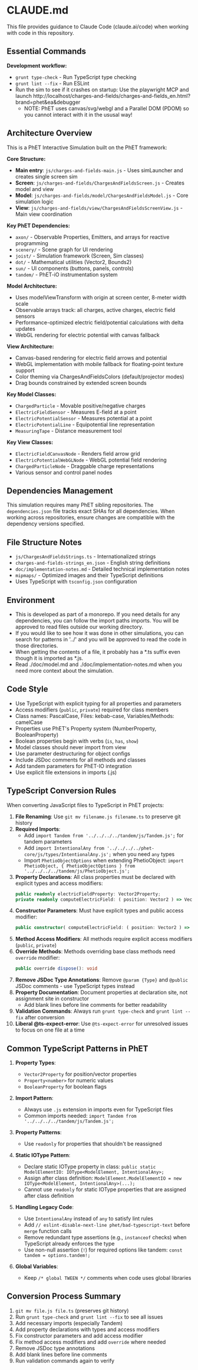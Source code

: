 # CLAUDE.md

This file provides guidance to Claude Code (claude.ai/code) when working with code in this repository.

## Essential Commands

**Development workflow:**
- `grunt type-check` - Run TypeScript type checking
- `grunt lint --fix` - Run ESLint
- Run the sim to see if it crashes on startup: Use the playwright MCP and launch http://localhost/charges-and-fields/charges-and-fields_en.html?brand=phet&ea&debugger
  - NOTE: PhET uses canvas/svg/webgl and a Parallel DOM (PDOM) so you cannot interact with it in the ususal way!

## Architecture Overview

This is a PhET Interactive Simulation built on the PhET framework:

**Core Structure:**
- **Main entry**: `js/charges-and-fields-main.js` - Uses simLauncher and creates single screen sim
- **Screen**: `js/charges-and-fields/ChargesAndFieldsScreen.js` - Creates model and view
- **Model**: `js/charges-and-fields/model/ChargesAndFieldsModel.js` - Core simulation logic
- **View**: `js/charges-and-fields/view/ChargesAndFieldsScreenView.js` - Main view coordination

**Key PhET Dependencies:**
- `axon/` - Observable Properties, Emitters, and arrays for reactive programming
- `scenery/` - Scene graph for UI rendering
- `joist/` - Simulation framework (Screen, Sim classes)
- `dot/` - Mathematical utilities (Vector2, Bounds2)
- `sun/` - UI components (buttons, panels, controls)
- `tandem/` - PhET-iO instrumentation system

**Model Architecture:**
- Uses modelViewTransform with origin at screen center, 8-meter width scale
- Observable arrays track: all charges, active charges, electric field sensors
- Performance-optimized electric field/potential calculations with delta updates
- WebGL rendering for electric potential with canvas fallback

**View Architecture:**
- Canvas-based rendering for electric field arrows and potential
- WebGL implementation with mobile fallback for floating-point texture support
- Color theming via ChargesAndFieldsColors (default/projector modes)
- Drag bounds constrained by extended screen bounds

**Key Model Classes:**
- `ChargedParticle` - Movable positive/negative charges
- `ElectricFieldSensor` - Measures E-field at a point
- `ElectricPotentialSensor` - Measures potential at a point
- `ElectricPotentialLine` - Equipotential line representation
- `MeasuringTape` - Distance measurement tool

**Key View Classes:**
- `ElectricFieldCanvasNode` - Renders field arrow grid
- `ElectricPotentialWebGLNode` - WebGL potential field rendering
- `ChargedParticleNode` - Draggable charge representations
- Various sensor and control panel nodes

## Dependencies Management

This simulation requires many PhET sibling repositories. The `dependencies.json` file tracks exact SHAs for all dependencies. When working across repositories, ensure changes are compatible with the dependency versions specified.

## File Structure Notes

- `js/ChargesAndFieldsStrings.ts` - Internationalized strings
- `charges-and-fields-strings_en.json` - English string definitions
- `doc/implementation-notes.md` - Detailed technical implementation notes
- `mipmaps/` - Optimized images and their TypeScript definitions
- Uses TypeScript with `tsconfig.json` configuration

## Environment

- This is developed as part of a monorepo. If you need details for any dependencies, you can follow the import paths
  imports. You will be approved to read files outside our working directory.
- If you would like to see how it was done in other simulations, you can search for patterns in '../' and you will be
  approved to read the code in those directories.
- When getting the contents of a file, it probably has a *.ts suffix even though it is imported as *.js.
- Read ./doc/model.md and ./doc/implementation-notes.md when you need more context about the simulation.

## Code Style

- Use TypeScript with explicit typing for all properties and parameters
- Access modifiers (`public`, `private`) required for class members
- Class names: PascalCase, Files: kebab-case, Variables/Methods: camelCase
- Properties use PhET's Property system (NumberProperty, BooleanProperty)
- Boolean properties begin with verbs (`is`, `has`, `show`)
- Model classes should never import from view
- Use parameter destructuring for object configs
- Include JSDoc comments for all methods and classes
- Add tandem parameters for PhET-IO integration
- Use explicit file extensions in imports (.js)

## TypeScript Conversion Rules

When converting JavaScript files to TypeScript in PhET projects:

1. **File Renaming**: Use `git mv filename.js filename.ts` to preserve git history
2. **Required Imports**: 
   - Add `import Tandem from '../../../../tandem/js/Tandem.js';` for tandem parameters
   - Add `import IntentionalAny from '../../../../phet-core/js/types/IntentionalAny.js';` when you need `any` types
   - Import `PhetioObjectOptions` when extending PhetioObject: `import PhetioObject, { PhetioObjectOptions } from '../../../../tandem/js/PhetioObject.js';`
3. **Property Declarations**: All class properties must be declared with explicit types and access modifiers:
   ```typescript
   public readonly electricFieldProperty: Vector2Property;
   private readonly computeElectricField: ( position: Vector2 ) => Vector2;
   ```
4. **Constructor Parameters**: Must have explicit types and public access modifier:
   ```typescript
   public constructor( computeElectricField: ( position: Vector2 ) => Vector2, initialPosition: Vector2, tandem: Tandem )
   ```
5. **Method Access Modifiers**: All methods require explicit access modifiers (`public`, `private`)
6. **Override Methods**: Methods overriding base class methods need `override` modifier:
   ```typescript
   public override dispose(): void
   ```
7. **Remove JSDoc Type Annotations**: Remove `@param {Type}` and `@public` JSDoc comments - use TypeScript types instead
8. **Property Documentation**: Document properties at declaration site, not assignment site in constructor
   - Add blank lines before line comments for better readability
9. **Validation Commands**: Always run `grunt type-check` and `grunt lint --fix` after conversion
10. **Liberal @ts-expect-error**: Use `@ts-expect-error` for unresolved issues to focus on one file at a time

## Common TypeScript Patterns in PhET

1. **Property Types**:
   - `Vector2Property` for position/vector properties
   - `Property<number>` for numeric values
   - `BooleanProperty` for boolean flags
   
2. **Import Pattern**:
   - Always use `.js` extension in imports even for TypeScript files
   - Common imports needed: `import Tandem from '../../../../tandem/js/Tandem.js';`

3. **Property Patterns**:
   - Use `readonly` for properties that shouldn't be reassigned

4. **Static IOType Pattern**:
   - Declare static IOType property in class: `public static ModelElementIO: IOType<ModelElement, IntentionalAny>;`
   - Assign after class definition: `ModelElement.ModelElementIO = new IOType<ModelElement, IntentionalAny>(...);`
   - Cannot use `readonly` for static IOType properties that are assigned after class definition

5. **Handling Legacy Code**:
   - Use `IntentionalAny` instead of `any` to satisfy lint rules
   - Add `// eslint-disable-next-line phet/bad-typescript-text` before `merge` function calls
   - Remove redundant type assertions (e.g., `instanceof` checks) when TypeScript already enforces the type
   - Use non-null assertion (`!`) for required options like tandem: `const tandem = options.tandem!;`

6. **Global Variables**:
   - Keep `/* global TWEEN */` comments when code uses global libraries

## Conversion Process Summary

1. `git mv file.js file.ts` (preserves git history)
2. Run `grunt type-check` and `grunt lint --fix` to see all issues
3. Add necessary imports (especially Tandem)
4. Add property declarations with types and access modifiers
5. Fix constructor parameters and add access modifier
6. Fix method access modifiers and add `override` where needed
7. Remove JSDoc type annotations
8. Add blank lines before line comments
9. Run validation commands again to verify